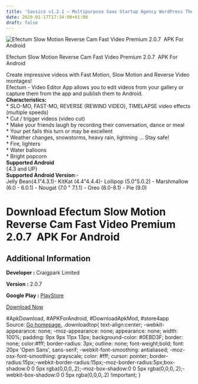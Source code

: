 ```yaml
---
title: 'Sassico v1.2.1 – Multipurpose Saas Startup Agency WordPress Theme'
date: 2020-01-17T17:34:00+01:00
draft: false
---
```


![Efectum Slow Motion Reverse Cam Fast Video Premium 2.0.7  APK For Android](https://i1.wp.com/apkhome.net/wp-content/uploads/2020/01/Efectum-Slow-Motion-Reverse-Cam-Fast-Video-Premium-2.0.7.png "Efectum Slow Motion Reverse Cam Fast Video Premium 2.0.7  APK For Android")

  

Efectum Slow Motion Reverse Cam Fast Video Premium 2.0.7  APK For Android

Create impressive videos with Fast Motion, Slow Motion and Reverse Video montages!  
Efectum - Video Editor App allows you to edit videos from your gallery or capture them from the app and publish them to Android.  
**Characteristics:**  
\* SLO-MO, FAST-MO, REVERSE (REWIND VIDEO), TIMELAPSE video effects (multiple speeds)  
\* Cut / trigger videos (video cut)  
\* Make your friends laugh by recording their conversation, dance or meal  
\* Your pet fails this turn or may be excellent  
\* Weather changes, snowstorms, heavy rain, lightning ... Stay safe!  
\* Fire, lighters  
\* Water balloons  
\* Bright popcorn  
**Supported Android**  
{4.3 and UP}  
**Supported Android Version**:-  
Jelly Bean(4.1"4.3.1)- KitKat (4.4"4.4.4)- Lollipop (5.0"5.0.2) - Marshmallow (6.0 - 6.0.1) - Nougat (7.0 " 7.1.1) - Oreo (8.0-8.1) - Pie (9.0)

Download Efectum Slow Motion Reverse Cam Fast Video Premium 2.0.7  APK For Android
===================================================================================

Additional Information
----------------------

**Developer :** Craigpark Limited

**Version :** 2.0.7

**Google Play :** [PlayStore](https://play.google.com/store/apps/details?id=editor.video.motion.fast.slow)

  

[Download Now](https://store4app.co/post/efectum-slow-motion-reverse-cam-fast-video-premium-2-0-7-apk-for-android_1579270581)

  
#ApkDownload, #APKForAndroid, #DownloadApkMod, #store4app  
Source: [Go homepage.](https://store4app.co/post/efectum-slow-motion-reverse-cam-fast-video-premium-2-0-7-apk-for-android_1579270581) .downloadtop{ text-align:center; -webkit-appearance: none; -moz-appearance: none; appearance: none; width: 100%; padding: 9px 9px 11px 13px; background-color: #0EBD3F; border: none; color:#fff; border-radius: 3px; outline: none; font-weight;bold; font: 20px 'Open Sans', sans-serif; -webkit-font-smoothing: antialiased; -moz-osx-font-smoothing: grayscale; color: #fff; cursor: pointer; border-radius:15px;-webkit-border-radius:15px;-moz-border-radius:5px;box-shadow:0 0 5px rgba(0,0,0,.2);-moz-box-shadow:0 0 5px rgba(0,0,0,.2);-webkit-box-shadow:0 0 5px rgba(0,0,0,.2) !important; }